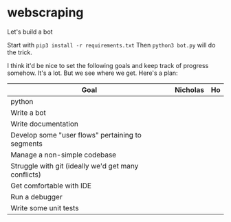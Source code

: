# webscraping

Let's build a bot 

Start with `pip3 install -r requirements.txt` Then `python3 bot.py` will do the trick. 

I think it'd be nice to set the following goals and keep track of progress somehow. It's a lot. But we see where we get. Here's a plan: 


| Goal                                                | Nicholas | Ho |
|-----------------------------------------------------|----------|----|
| python                                              |          |    |
| Write a bot                                         |          |    |
| Write documentation                                 |          |    |
| Develop some "user flows" pertaining to segments    |          |    |
| Manage a non-simple codebase                        |          |    |
| Struggle with git (ideally we'd get many conflicts) |          |    |
| Get comfortable with IDE                            |          |    |
| Run a debugger                                      |          |    |
| Write some unit tests                               |          |    |



